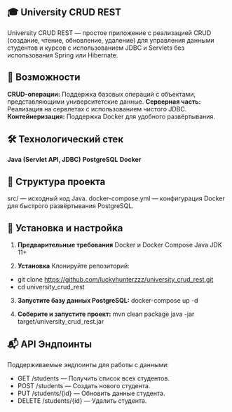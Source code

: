 ## 🎓 University CRUD REST
University CRUD REST — простое приложение с реализацией CRUD (создание, чтение, обновление, удаление) для управления данными студентов и курсов с использованием JDBC и Servlets без использования Spring или Hibernate.

## 🚀 Возможности
**CRUD-операции:** Поддержка базовых операций с объектами, представляющими университетские данные.
**Серверная часть:** Реализация на сервлетах с использованием чистого JDBC.
**Контейнеризация:** Поддержка Docker для удобного развёртывания.
## 🛠 Технологический стек
**Java (Servlet API, JDBC)**
**PostgreSQL**
**Docker**
## 📂 Структура проекта
src/ — исходный код Java.
docker-compose.yml — конфигурация Docker для быстрого развёртывания PostgreSQL.
## 🔧 Установка и настройка
1.  **Предварительные требования**
Docker и Docker Compose
Java JDK 11+

2. **Установка**
Клонируйте репозиторий:
- git clone https://github.com/luckyhunterzzz/university_crud_rest.git
- cd university_crud_rest

3. **Запустите базу данных PostgreSQL:**
docker-compose up -d

4. **Соберите и запустите проект:**
mvn clean package
java -jar target/university_crud_rest.jar

## 📬 API Эндпоинты
Поддерживаемые эндпоинты для работы с данными:

- GET /students — Получить список всех студентов.
- POST /students — Создать нового студента.
- PUT /students/{id} — Обновить данные студента.
- DELETE /students/{id} — Удалить студента.
